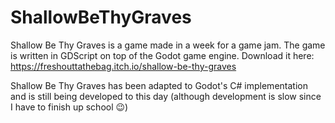 # ShallowBeThyGraves

Shallow Be Thy Graves is a game made in a week for a game jam. The game is written in GDScript on top of the Godot game engine. Download it here: https://freshouttathebag.itch.io/shallow-be-thy-graves

Shallow Be Thy Graves has been adapted to Godot's C# implementation and is still being developed to this day (although development is slow since I have to finish up school 😉)
